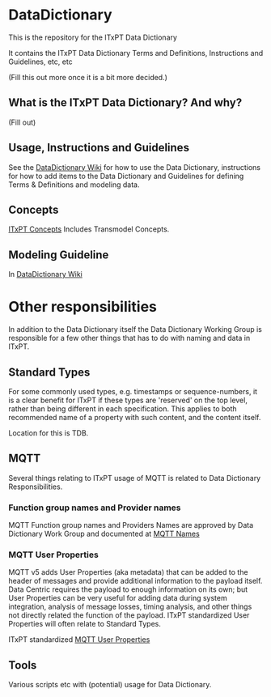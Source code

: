 # DataDictionary #

This is the repository for the ITxPT Data Dictionary

It contains the ITxPT Data Dictionary Terms and Definitions, Instructions and Guidelines, etc, etc 

(Fill this out more once it is a bit more decided.)

## What is the ITxPT Data Dictionary? And why? ##

(Fill out)

## Usage, Instructions and Guidelines ##

See the [DataDictionary Wiki](../../wiki) for how to use the Data Dictionary, instructions for how to add items to the Data Dictionary and Guidelines for defining Terms & Definitions and modeling data. 

## Concepts ##

[ITxPT Concepts](./Concepts/Concepts.md) Includes Transmodel Concepts.

## Modeling Guideline ##

In [DataDictionary Wiki](../../wiki)

# Other responsibilities #

In addition to the Data Dictionary itself the Data Dictionary Working Group is responsible for a few other things that has to do with naming and data in ITxPT.

## Standard Types ##

For some commonly used types, e.g. timestamps or sequence-numbers, it is a clear benefit for ITxPT if these types are 'reserved' on the top level, rather than being different in each specification. This applies to both recommended name of a property with such content, and the content itself. 

Location for this is TDB.

## MQTT ##

Several things relating to ITxPT usage of MQTT is related to Data Dictionary Responsibilities. 

### Function group names and Provider names ###

MQTT Function group names and Providers Names are approved by Data Dictionary Work Group and documented at [MQTT Names](./MQTT/MQTTNames.md)

### MQTT User Properties ###

MQTT v5 adds User Properties (aka metadata) that can be added to the header of messages and provide additional information to the payload itself. Data Centric requires the payload to enough information on its own; but User Properties can be very useful for adding data during system integration, analysis of message losses, timing analysis, and other things not directly related the function of the payload. ITxPT standardized User Properties will often relate to Standard Types. 

ITxPT standardized [MQTT User Properties](./MQTT/MQTTUserProperties.md)

## Tools ## 

Various scripts etc with (potential) usage for Data Dictionary. 

